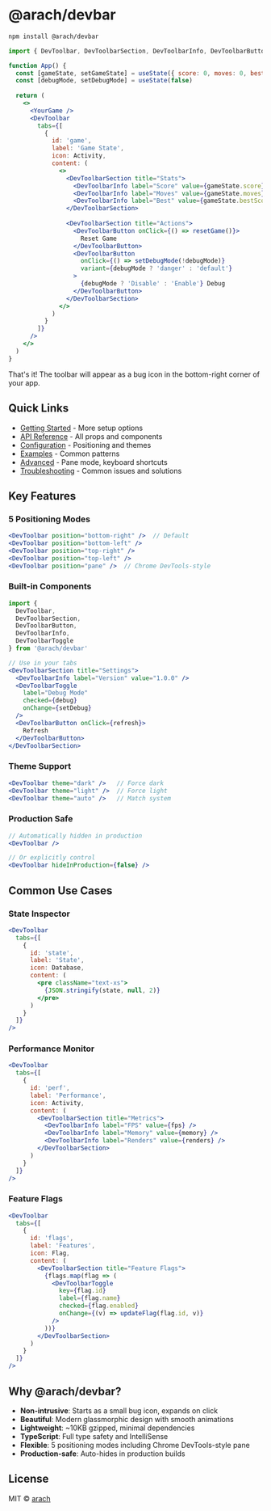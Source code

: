 # @arach/devbar

```bash
npm install @arach/devbar
```

```jsx
import { DevToolbar, DevToolbarSection, DevToolbarInfo, DevToolbarButton } from '@arach/devbar'

function App() {
  const [gameState, setGameState] = useState({ score: 0, moves: 0, bestScore: 0 })
  const [debugMode, setDebugMode] = useState(false)
  
  return (
    <>
      <YourGame />
      <DevToolbar 
        tabs={[
          {
            id: 'game',
            label: 'Game State',
            icon: Activity,
            content: (
              <>
                <DevToolbarSection title="Stats">
                  <DevToolbarInfo label="Score" value={gameState.score} />
                  <DevToolbarInfo label="Moves" value={gameState.moves} />
                  <DevToolbarInfo label="Best" value={gameState.bestScore} />
                </DevToolbarSection>
                
                <DevToolbarSection title="Actions">
                  <DevToolbarButton onClick={() => resetGame()}>
                    Reset Game
                  </DevToolbarButton>
                  <DevToolbarButton 
                    onClick={() => setDebugMode(!debugMode)}
                    variant={debugMode ? 'danger' : 'default'}
                  >
                    {debugMode ? 'Disable' : 'Enable'} Debug
                  </DevToolbarButton>
                </DevToolbarSection>
              </>
            )
          }
        ]}
      />
    </>
  )
}
```

That's it! The toolbar will appear as a bug icon in the bottom-right corner of your app.

## Quick Links

- [Getting Started](./getting-started.md) - More setup options
- [API Reference](./api-reference.md) - All props and components
- [Configuration](./configuration.md) - Positioning and themes
- [Examples](./examples.md) - Common patterns
- [Advanced](./advanced.md) - Pane mode, keyboard shortcuts
- [Troubleshooting](./troubleshooting.md) - Common issues and solutions

## Key Features

### 5 Positioning Modes
```jsx
<DevToolbar position="bottom-right" />  // Default
<DevToolbar position="bottom-left" />
<DevToolbar position="top-right" />
<DevToolbar position="top-left" />
<DevToolbar position="pane" />  // Chrome DevTools-style
```

### Built-in Components
```jsx
import { 
  DevToolbar,
  DevToolbarSection,
  DevToolbarButton,
  DevToolbarInfo,
  DevToolbarToggle 
} from '@arach/devbar'

// Use in your tabs
<DevToolbarSection title="Settings">
  <DevToolbarInfo label="Version" value="1.0.0" />
  <DevToolbarToggle 
    label="Debug Mode"
    checked={debug}
    onChange={setDebug}
  />
  <DevToolbarButton onClick={refresh}>
    Refresh
  </DevToolbarButton>
</DevToolbarSection>
```

### Theme Support
```jsx
<DevToolbar theme="dark" />   // Force dark
<DevToolbar theme="light" />  // Force light
<DevToolbar theme="auto" />   // Match system
```

### Production Safe
```jsx
// Automatically hidden in production
<DevToolbar />

// Or explicitly control
<DevToolbar hideInProduction={false} />
```

## Common Use Cases

### State Inspector
```jsx
<DevToolbar 
  tabs={[
    {
      id: 'state',
      label: 'State',
      icon: Database,
      content: (
        <pre className="text-xs">
          {JSON.stringify(state, null, 2)}
        </pre>
      )
    }
  ]}
/>
```

### Performance Monitor
```jsx
<DevToolbar 
  tabs={[
    {
      id: 'perf',
      label: 'Performance',
      icon: Activity,
      content: (
        <DevToolbarSection title="Metrics">
          <DevToolbarInfo label="FPS" value={fps} />
          <DevToolbarInfo label="Memory" value={memory} />
          <DevToolbarInfo label="Renders" value={renders} />
        </DevToolbarSection>
      )
    }
  ]}
/>
```

### Feature Flags
```jsx
<DevToolbar 
  tabs={[
    {
      id: 'flags',
      label: 'Features',
      icon: Flag,
      content: (
        <DevToolbarSection title="Feature Flags">
          {flags.map(flag => (
            <DevToolbarToggle
              key={flag.id}
              label={flag.name}
              checked={flag.enabled}
              onChange={(v) => updateFlag(flag.id, v)}
            />
          ))}
        </DevToolbarSection>
      )
    }
  ]}
/>
```

## Why @arach/devbar?

- **Non-intrusive**: Starts as a small bug icon, expands on click
- **Beautiful**: Modern glassmorphic design with smooth animations
- **Lightweight**: ~10KB gzipped, minimal dependencies
- **TypeScript**: Full type safety and IntelliSense
- **Flexible**: 5 positioning modes including Chrome DevTools-style pane
- **Production-safe**: Auto-hides in production builds

## License

MIT © [arach](https://github.com/arach)